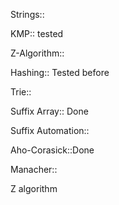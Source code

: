 Strings::

KMP:: tested

Z-Algorithm::

Hashing:: Tested before

Trie:: 

Suffix Array:: Done

Suffix Automation:: 

Aho-Corasick::Done

Manacher:: 

Z algorithm
